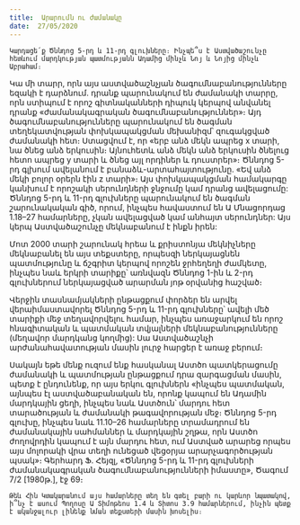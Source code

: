 ```yaml
---
title:  Արարումն ու ժամանակը
date:  27/05/2020
---
```


`Կարդացե՛ք Ծննդոց 5-րդ և 11-րդ գլուխները։ Ինչպե՞ս է Աստվածաշունչը հետևում մարդկության պատմությանն Ադամից մինչև Նոյ և Նոյից մինչև Աբրահամ։`

Կա մի տարր, որն այս աստվածաշնչյան ծագումնաբանությունները եզակի է դարձնում. դրանք պարունակում են ժամանակի տարրը, որն ստիպում է որոշ գիտնականների դիպուկ կերպով անվանել դրանք «ժամանակագրական ծագումնաբանություններ»։ Այդ ծագումնաբանությունները պարունակում են ծագման տեղեկատվության փոխկապակցման մեխանիզմ՝ զուգակցված ժամանակի հետ։ Ստացվում է, որ «երբ անձ մեկն ապրեց x տարի, նա ծնեց անձ երկուսին։ Այնուհետև անձ մեկն անձ երկուսին ծնելուց հետո ապրեց y տարի և ծնեց այլ որդիներ և դուստրեր»։ Ծննդոց 5-րդ գլխում ավելանում է բանաձև-արտահայտությունը. «Եվ անձ մեկի բոլոր օրերն էին z տարի»։ Այս փոխկապակցման համակարգը կանխում է որոշակի սերունդների ջնջումը կամ դրանց ավելացումը: Ծննդոց 5-րդ և 11-րդ գլուխները պարունակում են ծագման շարունակական գիծ, որում, ինչպես հավաստում են Ա Մնացորդաց 1.18–27 համարները, չկան ավելացված կամ անհայտ սերունդներ: Այս կերպ Աստվածաշունչը մեկնաբանում է ինքն իրեն:

Մոտ 2000 տարի շարունակ հրեա և քրիստոնյա մեկնիչները մեկնաբանել են այս տեքստերը, որպեսզի ներկայացնեն պատմությունը և ճշգրիտ կերպով որոշեն ջրհեղեղի ժամկետը, ինչպես նաև երկրի տարիքը՝ առնվազն Ծննդոց 1-ին և 2-րդ գլուխներում ներկայացված արարման յոթ օրվանից հաշված։

Վերջին տասնամյակների ընթացքում փորձեր են արվել վերաիմաստավորել Ծննդոց 5-րդ և 11-րդ գլուխները՝ ավելի մեծ տարիքի մեջ տեղավորվելու համար, ինչպես առաջարկում են որոշ հնագիտական և պատմական տվյալների մեկնաբանությունները (մեղավոր մարդկանց կողմից): Սա Աստվածաշնչի արժանահավատության մասին լուրջ հարցեր է առաջ բերում։

Սակայն եթե մենք ուզում ենք հասկանալ Աստծո պատկերացումը ժամանակի և պատմության ընթացքում դրա զարգացման մասին, պետք է ընդունենք, որ այս երկու գլուխներն «ինչպես պատմական, այնպես էլ աստվածաբանական են, որոնք կապում են Ադամին մարդկային ցեղի, ինչպես նաև Աստծուն՝ մարդու հետ տարածության և ժամանակի թագավորության մեջ։ Ծննդոց 5-րդ գլուխը, ինչպես նաև 11.10–26 համարները տրամադրում են ժամանակային սահմաններ և մարդկային շղթա, որն Աստծո ժողովրդին կապում է այն մարդու հետ, ում Աստված արարեց որպես այս մոլորակի վրա տեղի ունեցած վեցօրյա արարչագործության պսակ»։ Գերհարդ Ֆ. Հեյզլ, «Ծննդոց 5-րդ և 11-րդ գլուխների ժամանակագրական ծագումնաբանությունների իմաստը», Ծագում 7/2 [1980թ.], էջ 69։

`Թեև Հին Կտակարանում այս համարները տեղ են գտել բարի ու կարևոր նպատակով, ի՞նչ է ասում Պողոսը Ա Տիմոթեոս 1.4 և Տիտոս 3.9 համարներում, ինչին պետք է ականջալուր լինենք նման տեքստերի մասին խոսելիս։`